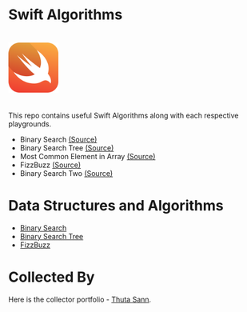 # Swift Algorithms

<img src="assets/swift.png" alt="Swift Algorithms collected by Thuta Sann" width="100" style="margin-bottom:20px; margin-top: 20px"/>


This repo contains useful Swift Algorithms along with each respective playgrounds.

- Binary Search [(Source)](https://github.com/thutasann/swift-algorithms/blob/master/BinarySearch.playground/Contents.swift)
- Binary Search Tree [(Source)](https://github.com/thutasann/swift-algorithms/blob/master/BinarySearchTree.playground/Contents.swift)
- Most Common Element in Array [(Source)](https://github.com/thutasann/swift-algorithms/blob/master/MostCommonElementInArray.playground/Contents.swift)
- FizzBuzz [(Source)](https://github.com/thutasann/swift-algorithms/blob/master/FizzBuzz.playground/Contents.swift)
- Binary Search Two [(Source)](https://github.com/thutasann/swift-algorithms/blob/master/BinarySearchTwo.playground/Contents.swift)


# Data Structures and Algorithms

- [Binary Search](https://www.geeksforgeeks.org/binary-search/)
- [Binary Search Tree](https://www.geeksforgeeks.org/binary-search-tree-data-structure/)
- [FizzBuzz](https://www.geeksforgeeks.org/fizz-buzz-implementation/)


# Collected By

Here is the collector portfolio - [Thuta Sann](https://thutasann.vercel.app/).
